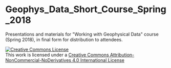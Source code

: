 # Geophys_Data_Short_Course_Spring_2018
Presentations and materials for "Working with Geophysical Data" course (Spring 2018), in final form for distribution to attendees. 

<a rel="license" href="http://creativecommons.org/licenses/by-nc-nd/4.0/"><img alt="Creative
Commons License" style="border-width:0" src="https://i.creativecommons.org/l/by-nc-nd/4.0/88x31.png"/></a><br/>This work is licensed under a  <a rel="license"
href="http://creativecommons.org/licenses/by-nc-nd/4.0/">Creative Commons Attribution-NonCommercial-NoDerivatives 4.0 International License</a>
